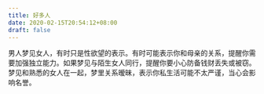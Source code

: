 ```yaml
---
title: 好多人
date: 2020-02-15T20:54:12+08:00
draft: false
---
```


男人梦见女人，有时只是性欲望的表示。有时可能表示你和母亲的关系，提醒你需要加强独立能力。如果梦见与陌生女人同行，提醒你要小心防备钱财丢失或被窃。梦见和熟悉的女人在一起，梦里关系暧昧，表示你私生活可能不太严谨，当心会影响名誉。